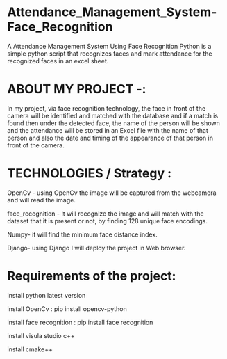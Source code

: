 # Attendance_Management_System-Face_Recognition
A Attendance Management System Using Face Recognition Python is a simple python script that recognizes faces and mark attendance for the recognized faces in an excel sheet.

# ABOUT MY PROJECT -:
In my project, via face recognition technology, the face in front of the camera will be identified and matched with the database and if a match is found then under the detected face, the name of the person will be shown and the attendance will be stored in an Excel file with the name of that person and also the date and timing of the appearance of that person in front of the camera.


# TECHNOLOGIES / Strategy :
OpenCv - using OpenCv the image will be captured from the webcamera and will read the image.

face_recognition - It will recognize the image and will match with the dataset that it is present or not, by finding 128 unique face encodings.

Numpy- it will find the minimum face distance index. 

Django- using Django I will deploy the project in Web browser.


# Requirements of the project:
install python latest version

install OpenCv : pip install opencv-python

install face recognition : pip install face recognition

install visula studio c++

install cmake++
